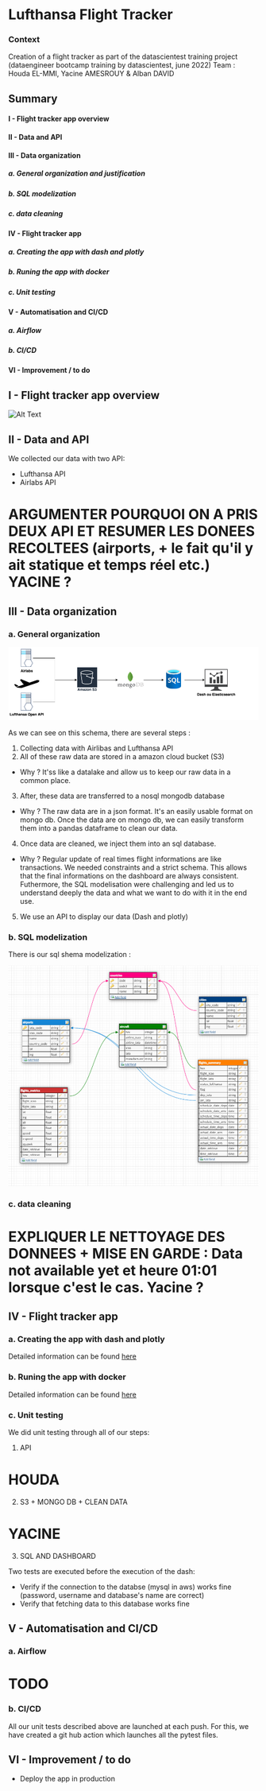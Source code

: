 # Lufthansa Flight Tracker 

### Context
Creation of a flight tracker as part of the datascientest training project (dataengineer bootcamp training by datascientest, june 2022)
Team : Houda EL-MMI, Yacine AMESROUY & Alban DAVID

## Summary
#### I - Flight tracker app overview
#### II - Data and API
#### III - Data organization
##### a. General organization and justification
##### b. SQL modelization
##### c. data cleaning
#### IV - Flight tracker app
##### a. Creating the app with dash and plotly
##### b. Runing the app with docker
##### c. Unit testing
#### V - Automatisation and CI/CD
##### a. Airflow
##### b. CI/CD
#### VI - Improvement / to do


## I - Flight tracker app overview

![Alt Text](readme_assests/app.gif)

## II - Data and API
We collected our data with two API:
- Lufthansa API
- Airlabs API
# ARGUMENTER POURQUOI ON A PRIS DEUX API ET RESUMER LES DONEES RECOLTEES (airports, + le fait qu'il y ait statique et temps réel etc.) YACINE ?

## III - Data organization
### a. General organization

![Alt Text](readme_assests/general_orga.png)

As we can see on this schema, there are several steps :
1) Collecting data with Airlibas and Lufthansa API
2) All of these raw data are stored in a amazon cloud bucket (S3)
- Why ? It'ss like a datalake and allow us to keep our raw data in a common place.
3) After, these data are transferred to a nosql mongodb database
- Why ? The raw data are in a json format. It's an easily usable format on mongo db. Once the data are on mongo db, we can easily transform them into a pandas dataframe to clean our data.
4) Once data are cleaned, we inject them into an sql database.
- Why ? Regular update of real times flight informations are like transactions. We needed constraints and a strict schema. This allows that the final informations on the dashboard are always consistent. Futhermore, the SQL modelisation were challenging and led us to understand deeply the data and what we want to do with it in the end use.
5) We use an API to display our data (Dash and plotly)

### b. SQL modelization
There is our sql shema modelization :

![Alt Text](readme_assests/sql_modelisation.png)


### c. data cleaning
# EXPLIQUER LE NETTOYAGE DES DONNEES + MISE EN GARDE : Data not available yet et heure 01:01 lorsque c'est le cas. Yacine ?


## IV - Flight tracker app
### a. Creating the app with dash and plotly
Detailed information can be found [here](https://github.com/AlbanDAVID/DST-airlines/blob/main_documentation_alban/src/dst_dashboard/README.md)

### b. Runing the app with docker
Detailed information can be found [here](src/dst_dashboard_dokcer/README.md)

### c. Unit testing
We did unit testing through all of our steps:

1) API
# HOUDA

2) S3 + MONGO DB + CLEAN DATA
# YACINE

3) SQL AND DASHBOARD 

Two tests are executed before the execution of the dash:
- Verify if the connection to the databse (mysql in aws) works fine (password, username and database's name are correct)
- Verify that fetching data to this database works fine


## V - Automatisation and CI/CD
### a. Airflow
# TODO

### b. CI/CD
All our unit tests described above are launched at each push. For this, we have created a git hub action which launches all the pytest files.

## VI - Improvement / to do
- Deploy the app in production 
